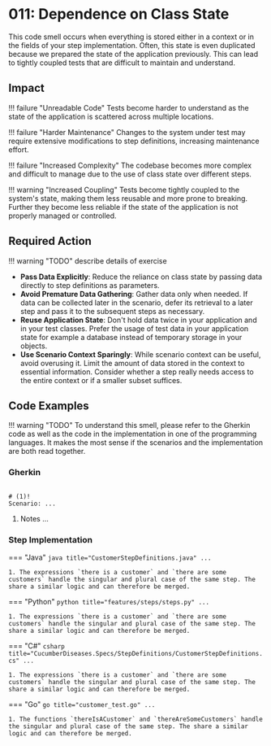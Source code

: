 # 011: Dependence on Class State
This code smell occurs when everything is stored either in a context or in the fields of your step implementation. Often, this state is even duplicated because we prepared the state of the application previously. This can lead to tightly coupled tests that are difficult to maintain and understand.

## Impact

!!! failure "Unreadable Code"
    Tests become harder to understand as the state of the application is scattered across multiple locations.
    
!!! failure "Harder Maintenance"
    Changes to the system under test may require extensive modifications to step definitions, increasing maintenance effort.

!!! failure "Increased Complexity"
    The codebase becomes more complex and difficult to manage due to the use of class state over different steps.

!!! warning "Increased Coupling"
    Tests become tightly coupled to the system's state, making them less reusable and more prone to breaking. Further they become less reliable if the state of the application is not properly managed or controlled.

## Required Action

!!! warning "TODO"
    describe details of exercise

* **Pass Data Explicitly**: Reduce the reliance on class state by passing data directly to step definitions as parameters.
* **Avoid Premature Data Gathering**: Gather data only when needed. If data can be collected later in the scenario, defer its retrieval to a later step and pass it to the subsequent steps as necessary.
* **Reuse Application State**: Don't hold data twice in your application and in your test classes. Prefer the usage of test data in your application state for example a database instead of temporary storage in your objects.
* **Use Scenario Context Sparingly**: While scenario context can be useful, avoid overusing it. Limit the amount of data stored in the context to essential information. Consider whether a step really needs access to the entire context or if a smaller subset suffices.

## Code Examples
!!! warning "TODO"
To understand this smell, please refer to the Gherkin code as well as the code in the implementation in one of the programming languages. It makes the most sense if the scenarios and the implementation are both read together.

### Gherkin
```gherkin title="Customer.feature"

# (1)!
Scenario: ...

```

1. Notes ...

### Step Implementation
=== "Java"
    ```java title="CustomerStepDefinitions.java"
    ...
    ```

    1. The expressions `there is a customer` and `there are some customers` handle the singular and plural case of the same step. The share a similar logic and can therefore be merged.
    
=== "Python"
    ```python title="features/steps/steps.py"
    ...
    ```

    1. The expressions `there is a customer` and `there are some customers` handle the singular and plural case of the same step. The share a similar logic and can therefore be merged.


=== "C#"
    ```csharp title="CucumberDiseases.Specs/StepDefinitions/CustomerStepDefinitions.cs"
    ...
    ```

    1. The expressions `there is a customer` and `there are some customers` handle the singular and plural case of the same step. The share a similar logic and can therefore be merged.

=== "Go"
    ```go title="customer_test.go"
    ...
    ```

    1. The functions `thereIsACustomer` and `thereAreSomeCustomers` handle the singular and plural case of the same step. The share a similar logic and can therefore be merged.
